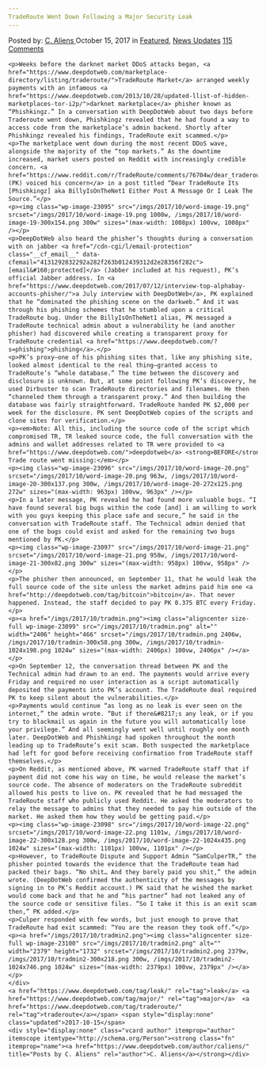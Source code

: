 ```yaml
---
TradeRoute Went Down Following a Major Security Leak
---
```

<article class="post-listing post-23094 post type-post status-publish format-standard has-post-thumbnail hentry 
 tag-leak tag-major tag-security tag-traderoute">
    <div class="post-inner">
        <span>Posted by: <a href="https://www.deepdotweb.com/author/caliens/" title="">C. Aliens </a></span>
    <span>October 15, 2017</span>
    <span>in <a href="https://www.deepdotweb.com/category/deepdot-news/" rel="category tag">Featured</a>, <a href="https://www.deepdotweb.com/category/news-updates/" rel="category tag">News Updates</a></span>
    <span><a href="https://www.deepdotweb.com/2017/10/15/traderoutesecurityleak/#comments">115 Comments</a></span>
    </p>
    <div class="clear"></div>
    
    <p>Weeks before the darknet market DDoS attacks began, <a href="https://www.deepdotweb.com/marketplace-directory/listing/traderoute/">TradeRoute Market</a> arranged weekly payments with an infamous <a href="https://www.deepdotweb.com/2013/10/28/updated-llist-of-hidden-marketplaces-tor-i2p/">darknet marketplace</a> phisher known as “Phishkingz.” In a conversation with DeepDotWeb about two days before Traderoute went down, Phishkingz revealed that he had found a way to access code from the marketplace’s admin backend. Shortly after Phishkingz revealed his findings, TradeRoute exit scammed.</p>
    <p>The marketplace went down during the most recent DDoS wave, alongside the majority of the “top markets.” As the downtime increased, market users posted on Reddit with increasingly credible concern. <a href="https://www.reddit.com/r/TradeRoute/comments/76704w/dear_traderoute_its_pk_aka_billyisonthenet1/">Phishkingz (PK) voiced his concern</a> in a post titled “Dear TradeRoute Its [Phishkingz] aka BillyIsOnTheNet1 Either Post A Message Or I Leak The Source.”</p>
    <p><img class="wp-image-23095" src="/imgs/2017/10/word-image-19.png" srcset="/imgs/2017/10/word-image-19.png 1008w, /imgs/2017/10/word-image-19-300x154.png 300w" sizes="(max-width: 1008px) 100vw, 1008px" /></p>
    <p>DeepDotWeb also heard the phisher’s thoughts during a conversation with on jabber <a href="/cdn-cgi/l/email-protection" class="__cf_email__" data-cfemail="4131292832292a282f263b012439312d2e28356f282c">[email&#160;protected]</a> (Jabber included at his request), PK’s official Jabber address. In <a href="https://www.deepdotweb.com/2017/07/12/interview-top-alphabay-accounts-phisher/">a July interview with DeepDotWeb</a>, PK explained that he “dominated the phishing scene on the darkweb.” And it was through his phishing schemes that he stumbled upon a critical TradeRoute bug. Under the BillyIsOnTheNet1 alias, PK messaged a TradeRoute technical admin about a vulnerability he (and another phisher) had discovered while creating a transparent proxy for TradeRoute credential <a href="https://www.deepdotweb.com/?s=phishing">phishing</a>.</p>
    <p>PK’s proxy—one of his phishing sites that, like any phishing site, looked almost identical to the real thing—granted access to TradeRoute’s “whole database.” The time between the discovery and disclosure is unknown. But, at some point following PK’s discovery, he used Dirbuster to scan TradeRoute directories and filenames. He then “channeled them through a transparent proxy.” And then building the database was fairly straightforward. TradeRoute handed PK $2,000 per week for the disclosure. PK sent DeepDotWeb copies of the scripts and clone sites for verification.</p>
    <p><em>Note: All this, including the source code of the script which compromised TR, TR leaked source code, the full conversation with the admins and wallet addresses related to TR were provided to <a href="https://www.deepdotweb.com/">deepdotweb</a> <strong>BEFORE</strong> Trade route went missing:</em></p>
    <p><img class="wp-image-23096" src="/imgs/2017/10/word-image-20.png" srcset="/imgs/2017/10/word-image-20.png 963w, /imgs/2017/10/word-image-20-300x137.png 300w, /imgs/2017/10/word-image-20-272x125.png 272w" sizes="(max-width: 963px) 100vw, 963px" /></p>
    <p>In a later message, PK revealed he had found more valuable bugs. “I have found several big bugs within the code [and] i am willing to work with you guys keeping this place safe and secure,” he said in the conversation with TradeRoute staff. The Technical admin denied that one of the bugs could exist and asked for the remaining two bugs mentioned by PK.</p>
    <p><img class="wp-image-23097" src="/imgs/2017/10/word-image-21.png" srcset="/imgs/2017/10/word-image-21.png 958w, /imgs/2017/10/word-image-21-300x82.png 300w" sizes="(max-width: 958px) 100vw, 958px" /></p>
    <p>The phisher then announced, on September 11, that he would leak the full source code of the site unless the market admins paid him one <a href="http://deepdotweb.com/tag/bitcoin">bitcoin</a>. That never happened. Instead, the staff decided to pay PK 0.375 BTC every Friday.</p>
    <p><a href="/imgs/2017/10/tradmin.png"><img class="aligncenter size-full wp-image-23099" src="/imgs/2017/10/tradmin.png" alt="" width="2406" height="466" srcset="/imgs/2017/10/tradmin.png 2406w, /imgs/2017/10/tradmin-300x58.png 300w, /imgs/2017/10/tradmin-1024x198.png 1024w" sizes="(max-width: 2406px) 100vw, 2406px" /></a></p>
    <p>On September 12, the conversation thread between PK and the Technical admin had drawn to an end. The payments would arrive every Friday and required no user interaction as a script automatically deposited the payments into PK’s account. The TradeRoute deal required PK to keep silent about the vulnerabilities.</p>
    <p>Payments would continue “as long as no leak is ever seen on the internet,” the admin wrote. “But if there&#8217;s any leak, or if you try to blackmail us again in the future you will automatically lose your privilege.” And all seemingly went well until roughly one month later. DeepDotWeb and Phishkingz had spoken throughout the month leading up to TradeRoute’s exit scam. Both suspected the marketplace had left for good before receiving confirmation from TradeRoute staff themselves.</p>
    <p>On Reddit, as mentioned above, PK warned TradeRoute staff that if payment did not come his way on time, he would release the market’s source code. The absence of moderators on the TradeRoute subreddit allowed his posts to live on. PK revealed that he had messaged the TradeRoute staff who publicly used Reddit. He asked the moderators to relay the message to admins that they needed to pay him outside of the market. He asked them how they would be getting paid.</p>
    <p><img class="wp-image-23098" src="/imgs/2017/10/word-image-22.png" srcset="/imgs/2017/10/word-image-22.png 1101w, /imgs/2017/10/word-image-22-300x128.png 300w, /imgs/2017/10/word-image-22-1024x435.png 1024w" sizes="(max-width: 1101px) 100vw, 1101px" /></p>
    <p>However, to TradeRoute Dispute and Support Admin “SamCulperTR,” the phisher pointed towards the evidence that the TradeRoute team had packed their bags. “No shit… And they barely paid you shit,” the admin wrote. (DeepDotWeb confirmed the authenticity of the messages by signing in to PK’s Reddit account.) PK said that he wished the market would come back and that he and “his partner” had not leaked any of the source code or sensitive files. “So I take it this is an exit scam then,” PK added.</p>
    <p>Culper responded with few words, but just enough to prove that TradeRoute had exit scammed: “You are the reason they took off.”</p>
    <p><a href="/imgs/2017/10/tradmin2.png"><img class="aligncenter size-full wp-image-23100" src="/imgs/2017/10/tradmin2.png" alt="" width="2379" height="1732" srcset="/imgs/2017/10/tradmin2.png 2379w, /imgs/2017/10/tradmin2-300x218.png 300w, /imgs/2017/10/tradmin2-1024x746.png 1024w" sizes="(max-width: 2379px) 100vw, 2379px" /></a></p>
    </div>
    <a href="https://www.deepdotweb.com/tag/leak/" rel="tag">leak</a> <a href="https://www.deepdotweb.com/tag/major/" rel="tag">major</a>  <a href="https://www.deepdotweb.com/tag/traderoute/" rel="tag">traderoute</a></span> <span style="display:none" class="updated">2017-10-15</span>
    <div style="display:none" class="vcard author" itemprop="author" itemscope itemtype="http://schema.org/Person"><strong class="fn" itemprop="name"><a href="https://www.deepdotweb.com/author/caliens/" title="Posts by C. Aliens" rel="author">C. Aliens</a></strong></div>
    
